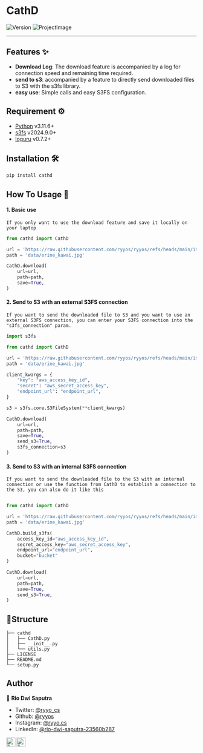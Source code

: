 # CathD

![Version](https://img.shields.io/badge/version-0.0.4-green.svg?cacheSeconds=2592000)
![ProjectImage](https://raw.githubusercontent.com/ryyos/ryyos/refs/heads/main/images/erine/kawaiii.jpeg)

---

## Features ✨

- **Download Log**: The download feature is accompanied by a log for connection speed and remaining time required.
- **send to s3**: accompanied by a feature to directly send downloaded files to S3 with the s3fs library.
- **easy use**: Simple calls and easy S3FS configuration.

## Requirement ⚙️

- [Python](https://www.python.org/) v3.11.6+
- [s3fs](https://pypi.org/project/s3fs/) v2024.9.0+
- [loguru](https://pypi.org/project/loguru/) v0.7.2+

## Installation 🛠️

```sh
pip install cathd
```

## How To Usage 🤔

#### 1. Basic use

    If you only want to use the download feature and save it locally on your laptop

```python
from cathd import CathD

url = 'https://raw.githubusercontent.com/ryyos/ryyos/refs/heads/main/images/erine/kawaiii.jpeg'
path = 'data/erine_kawai.jpg'

CathD.download(
    url=url,
    path=path,
    save=True,
)
```

#### 2. Send to S3 with an external S3FS connection

    If you want to send the downloaded file to S3 and you want to use an external S3FS connection, you can enter your S3FS connection into the "s3fs_connection" param.

```python
import s3fs

from cathd import CathD

url = 'https://raw.githubusercontent.com/ryyos/ryyos/refs/heads/main/images/erine/kawaiii.jpeg'
path = 'data/erine_kawai.jpg'

client_kwargs = {
    "key": "aws_access_key_id",
    "secret": "aws_secret_access_key",
    "endpoint_url": "endpoint_url",
}

s3 = s3fs.core.S3FileSystem(**client_kwargs)

CathD.download(
    url=url,
    path=path,
    save=True,
    send_s3=True,
    s3fs_connection=s3
)

```

#### 3. Send to S3 with an internal S3FS connection

    If you want to send the downloaded file to the S3 with an internal connection or use the function from CathD to establish a connection to the S3, you can also do it like this

```python

from cathd import CathD

url = 'https://raw.githubusercontent.com/ryyos/ryyos/refs/heads/main/images/erine/kawaiii.jpeg'
path = 'data/erine_kawai.jpg'

CathD.build_s3fs(
    access_key_id="aws_access_key_id",
    secret_access_key="aws_secret_access_key",
    endpoint_url="endpoint_url",
    bucket="bucket"
)

CathD.download(
    url=url,
    path=path,
    save=True,
    send_s3=True,
)

```

## 🚀Structure

```
├── cathd
│   ├── CathD.py
│   ├── __init__.py
│   └── utils.py
├── LICENSE
├── README.md
└── setup.py
```

## Author

👤 **Rio Dwi Saputra**

- Twitter: [@ryyo_cs](https://twitter.com/ryyo_cs)
- Github: [@ryyos](https://github.com/ryyos)
- Instagram: [@ryyo.cs](https://www.instagram.com/ryyo.cs/)
- LinkedIn: [@rio-dwi-saputra-23560b287](https://www.linkedin.com/in/rio-dwi-saputra-23560b287/)

<a href="https://www.linkedin.com/in/rio-dwi-saputra-23560b287/">
  <img align="left" alt="Ryo's LinkedIn" width="24px" src="https://cdn.jsdelivr.net/npm/simple-icons@v3/icons/linkedin.svg" />
</a>
<a href="https://www.instagram.com/ryyo.cs/">
  <img align="left" alt="Ryo's Instagram" width="24px" src="https://cdn.jsdelivr.net/npm/simple-icons@v3/icons/instagram.svg" />
</a>
